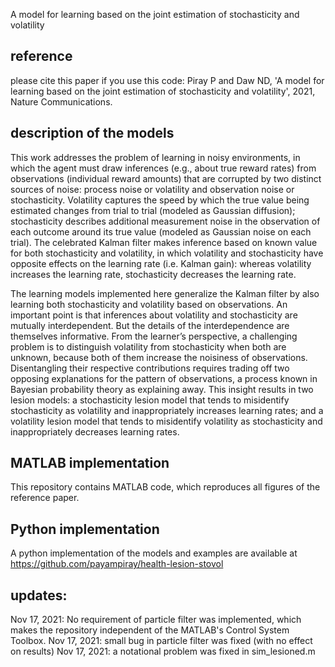 A model for learning based on the joint estimation of stochasticity and volatility 

## reference
please cite this paper if you use this code:
Piray P and Daw ND, 'A model for learning based on the joint estimation of stochasticity and volatility', 2021, Nature Communications.

## description of the models
This work addresses the problem of learning in noisy environments, in which the agent must draw inferences (e.g., about true reward rates) from observations (individual reward amounts) that are corrupted by two distinct sources of noise: process noise or volatility and observation noise or stochasticity. Volatility captures the speed by which the true value being estimated changes from trial to trial (modeled as Gaussian diffusion); stochasticity describes additional measurement noise in the observation of each outcome around its true value (modeled as Gaussian noise on each trial). The celebrated Kalman filter makes inference based on known value for both stochasticity and volatility, in which volatility and stochasticity have opposite effects on the learning rate (i.e. Kalman gain): whereas volatility increases the learning rate, stochasticity decreases the learning rate.

The learning models implemented here generalize the Kalman filter by also learning both stochasticity and volatility based on observations.
An important point is that inferences about volatility and stochasticity are mutually interdependent. But the details of the interdependence are themselves informative. From the learner’s perspective, a challenging problem is to distinguish volatility from stochasticity when both are unknown, because both of them increase the noisiness of observations. Disentangling their respective contributions requires trading off two opposing explanations for the pattern of observations, a process known in Bayesian probability theory as explaining away. This insight results in two lesion models: a stochasticity lesion model that tends to misidentify stochasticity as volatility and inappropriately increases learning rates; and a volatility lesion model that tends to misidentify volatility as stochasticity and inappropriately decreases learning rates.

## MATLAB implementation
This repository contains MATLAB code, which reproduces all figures of the reference paper.

## Python implementation
A python implementation of the models and examples are available at
https://github.com/payampiray/health-lesion-stovol

## updates:
Nov 17, 2021: No requirement of particle filter was implemented, which makes the repository independent of the MATLAB's Control System Toolbox.
Nov 17, 2021: small bug in particle filter was fixed (with no effect on results)
Nov 17, 2021: a notational problem was fixed in sim_lesioned.m
